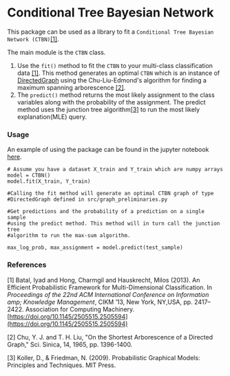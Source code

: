 # Conditional Tree Bayesian Network

This package can be used as a library to fit a `Conditional Tree Bayesian Network (CTBN)`[[1]](#1).

The main module is the `CTBN` class. 

1. Use the `fit()` method to fit the `CTBN` to your multi-class classification data [[1]](#1). This method generates an optimal `CTBN` which is an instance of [DirectedGraph]() using the Chu-Liu-Edmond's algorithm for finding a maximum spanning arborescence [[2]](#2).
2. The `predict()` method returns the most likely assignment to the class variables along with the probability of the assignment. The predict method uses the junction tree algorithm[[3]](#3) to run the most likely explanation(MLE) query.

### Usage

An example of using the package can be found in the jupyter notebook [here](https://google.com).

```
# Assume you have a dataset X_train and Y_train which are numpy arrays
model = CTBN()
model.fit(X_train, Y_train)

#Calling the fit method will generate an optimal CTBN graph of type
#DirectedGraph defined in src/graph_preliminaries.py

#Get predictions and the probability of a prediction on a single sample
#using the predict method. This method will in turn call the junction tree
#algorithm to run the max-sum algorithm.

max_log_prob, max_assignment = model.predict(test_sample)
```

### References
<a id="1">[1]</a> 
Batal, Iyad and Hong, Charmgil and Hauskrecht, Milos (2013). 
An Efficient Probabilistic Framework for Multi-Dimensional Classification. In <em>Proceedings  of  the  22nd  ACM  International Conference  on  Information  amp;  Knowledge  Management</em>, CIKM ’13, New York, NY,USA, pp. 2417–2422. Association for Computing Machinery. [https://doi.org/10.1145/2505515.2505594](https://doi.org/10.1145/2505515.2505594)

<a id="2">[2]</a>
Chu, Y. J. and T. H. Liu, "On the Shortest Arborescence
of a Directed Graph," Sci. Sinica, 14, 1965, pp. 1396-1400. 

<a id="3">[3]</a>
Koller, D., & Friedman, N. (2009). Probabilistic Graphical Models: Principles and Techniques. MIT Press.
